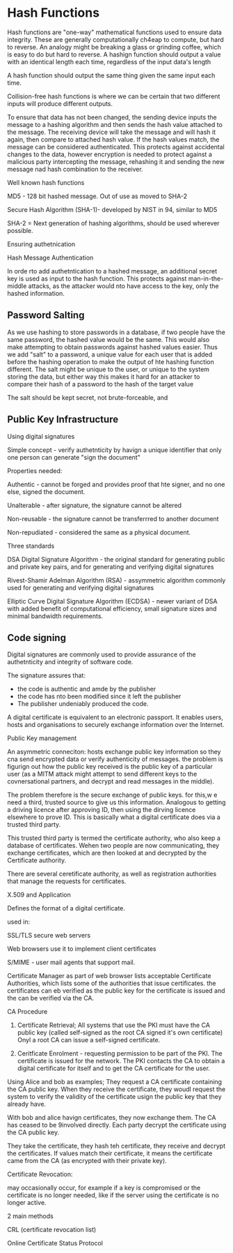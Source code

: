 # Hash Functions

Hash functions are "one-way" mathematical functions used to ensure data integrity. These are generally computationally ch4eap to compute, but hard to reverse. An analogy might be breaking a glass or grinding coffee, which is easy to do but hard to reverse.
A hashign function should output a value with an identical length each time, regardless of the input data's length

A hash function should output the same thing given the same input each time.

Collision-free hash functions is where we can be certain that two different inputs will produce different outputs.

To ensure that data has not been changed, the sending device inputs the message to a hashing algorithm and then sends the hash value attached to the message. The receiving device will take the message and will hash it again, then compare to attached hash value. If the hash values match, the message can be considered authenticated. This protects against accidental changes to the data, however encryption is needed to protect against a malicious party intercepting the message, rehashing it and sending the new message nad hash combination to the receiver.

Well known hash functions

MD5 - 128 bit hashed message. Out of use as moved to SHA-2

Secure Hash Algorithm (SHA-1)- developed by NIST in 94, similar to MD5

SHA-2 = Next generation of hashing algorithms, should be used wherever possible.


Ensuring authetnication

Hash Message Authentication

In orde rto add authetntication to a hashed message, an additional secret key is used as input to the hash function. This protects against man-in-the-middle attacks, as the attacker would nto have access to the key, only the hashed information.


## Password Salting

As we use hashing to store passwords in a database, if two people have the same password, the hashed value would be the same. This would also make attempting to obtain passwords against hashed values easier. Thus we add "salt" to a password, a unique value for each user that is added before the hashing operation to make the output of hte hashing function different. The salt might be unique to the user, or unique to the system storing the data, but either way this makes it hard for an attacker to compare their hash of a password to the hash of the target value

The salt should be kept secret, not brute-forceable, and 


## Public Key Infrastructure

Using digital signatures

Simple concept - verify authetnticity by havign a unique identifier that only one person can generate "sign the document"

Properties needed:

Authentic - cannot be forged and provides proof that hte signer, and no one else, signed the document.

Unalterable - after signature, the signature cannot be altered

Non-reusable - the signature cannot be transferrred to another document

Non-repudiated - considered the same as a physical document.

Three standards

DSA Digital Signature Algorithm - the original standard for generating public and private key pairs, and for generating and verifying digital signatures

Rivest-Shamir Adelman Algorithm (RSA) - assymmetric algorithm commonly used for generating and verifying digital signatures

Elliptic Curve Digital Signature Algorithm (ECDSA) - newer variant of DSA with added benefit of computational efficiency, small signature sizes and minimal bandwidth requirements.


## Code signing


Digital signatures are commonly used to provide assurance of the authetnticity and integrity of software code.

The signature assures that:

- the code is authentic and amde by the publisher
- the code has nto been modified since it left the publisher
- The publisher undeniably produced the code.


A digital certificate is equivalent to an electronic passport. It enables users, hosts and organisations to securely exchange information over the Internet.

Public Key management

An asymmetric conneciton: hosts exchange public key information so they cna send encrypted data or verify authenticity of messages. the problem is figurign out how the public key received is the public key of a particular user (as a MITM attack might attempt to send different keys to the covnersational partners, and decrypt and read messages in the middle).

The problem therefore is the secure exchange of public keys. for this,w e need a third, trusted source to give us this information. Analogous to getting a driving licence after approving ID, then using the dirving licence elsewhere to prove ID. This is basically what a digital certificate does via a trusted third party.

This trusted third party is termed the certificate authority, who also keep a database of certificates. Wehen two people are now communicating, they exchange certificates, which are then looked at and decrypted by the Certificate authority.

There are several ceretificate authority, as well as registration authorities that manage the requests for certificates.


X.509 and Application

Defines the format of a digital certificate.

used in:

SSL/TLS secure web servers

Web browsers use it to implement client certificates

S/MIME - user mail agents that support mail.


Certificate Manager as part of web browser lists acceptable Certificate Authorities, which lists some of the authorities that issue certificates. the certificates can eb verified as the public key for the certificate is issued and the can be verified via the CA.

CA Procedure

1. Certificate Retrieval; All systems that use the PKI must have the CA public key (called self-signed as the root CA signed it's own certificate) Onyl a root CA can issue a self-signed certificate.

2. Ceritficate Enrolment - requesting permission to be part of the PKI. The certificate is issued for the network. The PKI contacts the CA to obtain a digital certificate for itself and to get the CA certificate for the user.

Using Alice and bob as examples; They request a CA certificate containing the CA public key.
 When they receive the certificate, they woudl request the system to verify the validity of the certificate usign the public key that they already have.


With bob and alice havign certificates, they now exchange them. The CA has ceased to be 9involved directly. Each party decrypt the certificate using the CA public key.

They take the certificate, they hash teh certificate, they receive and decrypt the certificates. If values match their certificate, it means the certificate came from the CA (as encrypted with their private key).

Certificate Revocation:

may occasionally occur, for example if a key is compromised or the certificate is no longer needed, like if the server using the certificate is no longer active.

2 main methods

CRL (certificate revocation list)

Online Certificate Status Protocol

